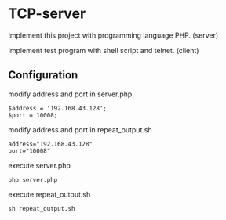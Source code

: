 # TCP-server #
Implement this project with programming language PHP. (server)

Implement test program with shell script and telnet. (client)

## Configuration ##

modify address and port in server.php

    $address = '192.168.43.128';
    $port = 10008;

modify address and port in repeat_output.sh

    address="192.168.43.128"
    port="10008"

execute server.php
    
    php server.php

execute repeat_output.sh

    sh repeat_output.sh
